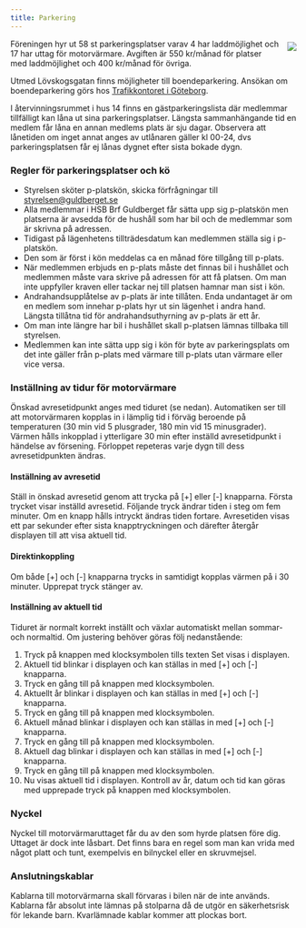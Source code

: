 ```yaml
---
title: Parkering
---
```

<img style="float:right; margin:5px 0 5px 15px; max-width: 45%;" src="../user/pages/02.medlem/05.parkering/photo_01.jpg">

Föreningen hyr ut 58 st parkeringsplatser varav 4 har laddmöjlighet och 17 har uttag för motorvärmare. Avgiften är 550 kr/månad för platser med laddmöjlighet och 400 kr/månad för övriga. 

Utmed Lövskogsgatan finns möjligheter till boendeparkering. Ansökan om boendeparkering görs hos [Trafikkontoret i Göteborg](http://goteborg.se/wps/portal?uri=gbglnk:gbg.page.3fe033bb-e81a-4e98-8e41-481b11839b42).

I återvinningsrummet i hus 14 finns en gästparkeringslista där medlemmar tillfälligt kan låna ut sina parkeringsplatser. Längsta sammanhängande tid en medlem får låna en annan medlems plats är sju dagar. Observera att lånetiden om inget annat anges av utlånaren gäller kl 00-24, dvs parkeringsplatsen får ej lånas dygnet efter sista bokade dygn.

### Regler för parkeringsplatser och kö

* Styrelsen sköter p-platskön, skicka förfrågningar till  [styrelsen@guldberget.se](mailto:styrelsen@guldberget.se)
* Alla medlemmar i HSB Brf Guldberget får sätta upp sig p-platskön men platserna är avsedda för de hushåll som har bil och de medlemmar som är skrivna på adressen.
* Tidigast på lägenhetens tillträdesdatum kan medlemmen ställa sig i p-platskön.
* Den som är först i kön meddelas ca en månad före tillgång till p-plats.
* När medlemmen erbjuds en p-plats måste det finnas bil i hushållet och medlemmen måste vara skrive på adressen för att få platsen. Om man inte uppfyller kraven eller tackar nej till platsen hamnar man sist i kön.
* Andrahandsupplåtelse av p-plats är inte tillåten. Enda undantaget är om en medlem som innehar p-plats  hyr ut sin lägenhet i andra hand. Längsta tillåtna tid för andrahandsuthyrning av p-plats är ett år.
* Om man inte längre har bil i hushållet skall p-platsen lämnas tillbaka till styrelsen.
* Medlemmen kan inte sätta upp sig i kön för byte av parkeringsplats om det inte gäller från p-plats med värmare till p-plats utan värmare eller vice versa.

### Inställning av tidur för motorvärmare

Önskad avresetidpunkt anges med tiduret (se nedan). Automatiken ser till att motorvärmaren kopplas in i lämplig tid i förväg beroende på temperaturen (30 min vid 5 plusgrader, 180 min vid 15 minusgrader). Värmen hålls inkopplad i ytterligare 30 min efter inställd avresetidpunkt i händelse av försening. Förloppet repeteras varje dygn till dess avresetidpunkten ändras.

#### Inställning av avresetid
Ställ in önskad avresetid genom att trycka på [+] eller [-] knapparna. Första trycket visar inställd avresetid. Följande tryck ändrar tiden i steg om fem minuter. Om en knapp hålls intryckt ändras tiden fortare. Avresetiden visas ett par sekunder efter sista knapptryckningen och därefter återgår displayen till att visa aktuell tid.

#### Direktinkoppling

Om både [+] och [-] knapparna trycks in samtidigt kopplas värmen på i 30 minuter. Upprepat tryck stänger av.

#### Inställning av aktuell tid

Tiduret är normalt korrekt inställt och växlar automatiskt mellan sommar- och normaltid. Om justering behöver göras följ nedanstående:

1. Tryck på knappen med klocksymbolen tills texten Set visas i displayen.
2. Aktuell tid blinkar i displayen och kan ställas in med [+] och [-] knapparna.
3. Tryck en gång till på knappen med klocksymbolen.
4. Aktuellt år blinkar i displayen och kan ställas in med [+] och [-] knapparna.
5. Tryck en gång till på knappen med klocksymbolen.
6. Aktuell månad blinkar i displayen och kan ställas in med [+] och [-] knapparna.
7. Tryck en gång till på knappen med klocksymbolen.
8. Aktuell dag blinkar i displayen och kan ställas in med [+] och [-] knapparna.
9. Tryck en gång till på knappen med klocksymbolen.
10. Nu visas aktuell tid i displayen. Kontroll av år, datum och tid kan göras med upprepade tryck på knappen med klocksymbolen.

### Nyckel

Nyckel till motorvärmaruttaget får du av den som hyrde platsen före dig. Uttaget är dock inte låsbart. Det finns bara en regel som man kan vrida med något platt och tunt, exempelvis en bilnyckel eller en skruvmejsel.

### Anslutningskablar

Kablarna till motorvärmarna skall förvaras i bilen när de inte används. Kablarna får absolut inte lämnas på stolparna då de utgör en  säkerhetsrisk för lekande barn. Kvarlämnade kablar kommer att plockas bort.